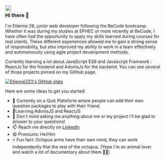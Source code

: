 <a href="https://www.linkedin.com/in/etiennelefevrelinkd/">
  <img align="left" alt="Etienne's Discord" width="20px" src="https://img-premium.flaticon.com/png/512/174/174857.png?token=exp=1621501111~hmac=a1508856f6c7ed39b9404930bdc4c4ba" />
</a>























### Hi there 👋

I'm Etienne 26, junior web developer following the BeCode bootcamp. Whether it was during my studies at EPHEC or more recently at BeCode, I have often had the opportunity to apply my skills learned during courses for real clients. These different experiences allowed me to gain a strong sense of responsibility, but also improved my ability to work in a team effectively and autonomously using agile project development methods. 

Currently learning a lot about JavaScript ES6 and Javascript Framwork : ReactJs for the frontend and AdonisJs for the backend. You can see several of those projects pinned on my GitHub page.



[![Etienne223's GitHub stats](https://github-readme-stats.vercel.app/api?username=Etienne223&show_icons=true&theme=tokyonight&icons=true)](https://github.com/anuraghazra/github-readme-stats)

Here are some ideas to get you started:

- 🔭 Currently on a Quiz Plateform where people can add their own question packages to play with their friend.
- 🌱Learning AdonisJS and ReactJS
- 💬 Don't mind asking me anything about me or my project I'll be glad to answer to your questions!
- 📫 Reach me directly on [LinkedIn](https://www.linkedin.com/in/etiennelefevrelinkd/)
- 😄 Pronouns: He/Him
- ⚡ Fun fact: Octopus arms have their own mind, they can work independently that the rest of the octopus. (Yepe I'm an animal lover and watch a lot of documentary about them 🐙🦝)
